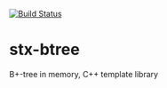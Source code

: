 [![Build Status](https://travis-ci.org/romz-pl/stx-btree.svg?branch=master)](https://travis-ci.org/romz-pl/stx-btree)



# stx-btree
B+-tree in memory, C++ template library
